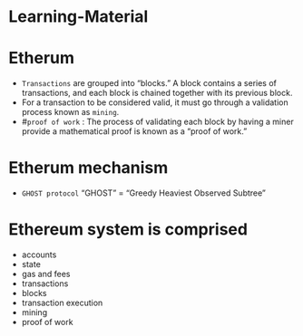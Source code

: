 # Learning-Material

# Etherum

- `Transactions` are grouped into “blocks.” A block contains a series of transactions, and each block is chained together with its previous block.
- For a transaction to be considered valid, it must go through a validation process known as `mining`.
- #`proof of work` : The process of validating each block by having a miner provide a mathematical proof is known as a “proof of work.”
# Etherum mechanism
- `GHOST protocol` “GHOST” = “Greedy Heaviest Observed Subtree”

# Ethereum system is comprised 
- accounts
- state
- gas and fees
- transactions
- blocks
- transaction execution
- mining
- proof of work
